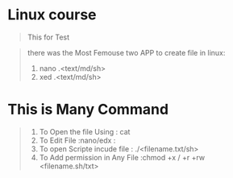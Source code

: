 # Linux course

> This for Test

>there was the Most Femouse two APP to create file in linux:
>1. nano <filename>.<text/md/sh>
>2. xed  <filename>.<text/md/sh>

# This is Many Command
>1.  To Open the file Using : cat <Filename>
>2. To Edit File :nano/edx : <filename>
>3. To open Scripte incude file : ./<filename.txt/sh>
>4. To Add permission in Any File :chmod +x / +r +rw <filename.sh/txt>